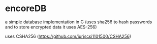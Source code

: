 # encoreDB
a simple database implementation in C (uses sha256 to hash passwords and to store encrypted data it uses AES-256)

uses CSHA256 (https://github.com/iurjscsi1101500/CSHA256)
